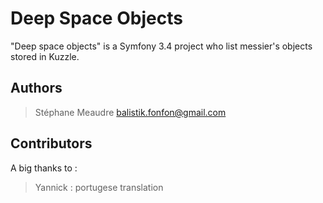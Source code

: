 Deep Space Objects
=====================

"Deep space objects" is a Symfony 3.4 project who list messier's objects stored in Kuzzle.

## Authors
 > Stéphane Meaudre <balistik.fonfon@gmail.com>

## Contributors

A big thanks to :
 > Yannick : portugese translation


